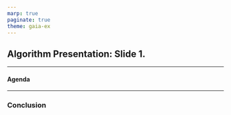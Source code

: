 ```yaml
---
marp: true
paginate: true
theme: gaia-ex
---
```



Algorithm Presentation: Slide 1.
---

---

#### Agenda


---

### Conclusion